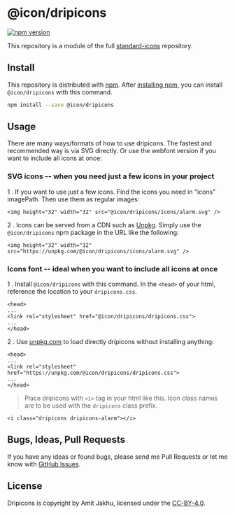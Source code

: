 # @icon/dripicons

[![npm version](https://img.shields.io/npm/v/@icon/dripicons.svg)](https://www.npmjs.org/package/@icon/dripicons)

This repository is a module of the full [standard-icons][standard-icons] repository.

## Install

This repository is distributed with [npm]. After [installing npm][install-npm], you can install `@icon/dripicons` with this command.

```bash
npm install --save @icon/dripicons
```

## Usage

There are many ways/formats of how to use dripicons. The fastest and recommended way is via SVG directly. Or use the webfont version if you want to include all icons at once:

### SVG icons -- when you need just a few icons in your project

1 . If you want to use just a few icons. Find the icons you need in "icons" imagePath. Then use them as regular images:

```
<img height="32" width="32" src="@icon/dripicons/icons/alarm.svg" />
```

2 . Icons can be served from a CDN such as [Unpkg][Unpkg]. Simply use the `@icon/dripicons` npm package in the URL like the following:

```
<img height="32" width="32" src="https://unpkg.com/@icon/dripicons/icons/alarm.svg" />
```

### Icons font -- ideal when you want to include all icons at once

1 . Install `@icon/dripicons` with this command. In the `<head>` of your html, reference the location to your `dripicons.css`.

```
<head>
...
<link rel="stylesheet" href="@icon/dripicons/dripicons.css">
...
</head>
```

2 . Use [unpkg.com][Unpkg] to load directly dripicons without installing anything:

```
<head>
...
<link rel="stylesheet" href="https://unpkg.com/@icon/dripicons/dripicons.css">
...
</head>
```

> Place dripicons with `<i>` tag in your html like this. Icon class names are to be used with the `dripicons` class prefix.

```
<i class="dripicons dripicons-alarm"></i>
```


## Bugs, Ideas, Pull Requests

If you have any ideas or found bugs, please send me Pull Requests or let me know with [GitHub Issues][github issues].

## License

Dripicons is copyright by Amit Jakhu, licensed under the [CC-BY-4.0][license].

[license]: http://creativecommons.org/licenses/by-sa/4.0/
[standard-icons]: https://github.com/thecreation/standard-icons
[npm]: https://www.npmjs.com/
[install-npm]: https://docs.npmjs.com/getting-started/installing-node
[sass]: http://sass-lang.com/
[github issues]: https://github.com/thecreation/standard-icons/issues
[Unpkg]: https://unpkg.com